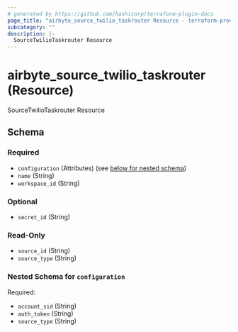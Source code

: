 ```yaml
---
# generated by https://github.com/hashicorp/terraform-plugin-docs
page_title: "airbyte_source_twilio_taskrouter Resource - terraform-provider-airbyte"
subcategory: ""
description: |-
  SourceTwilioTaskrouter Resource
---
```


# airbyte_source_twilio_taskrouter (Resource)

SourceTwilioTaskrouter Resource



<!-- schema generated by tfplugindocs -->
## Schema

### Required

- `configuration` (Attributes) (see [below for nested schema](#nestedatt--configuration))
- `name` (String)
- `workspace_id` (String)

### Optional

- `secret_id` (String)

### Read-Only

- `source_id` (String)
- `source_type` (String)

<a id="nestedatt--configuration"></a>
### Nested Schema for `configuration`

Required:

- `account_sid` (String)
- `auth_token` (String)
- `source_type` (String)


